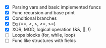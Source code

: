 - [x] Parsing vars and basic implemented funcs
- [x] Func recursion and base print
- [x] Conditional branches
- [X] Eq (==, <, >, <=, >=)
- [x] XOR, MOD, logical operation (&&, ||, !)
- [ ] Loops blocks (for, while, loop)
- [ ] Func like structures with fields
